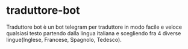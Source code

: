 # traduttore-bot
Traduttore bot è un bot telegram per traduttore in modo facile e veloce qualsiasi testo partendo dalla lingua italiana e scegliendo fra 4 diverse lingue(Inglese, Francese, Spagnolo, Tedesco).
